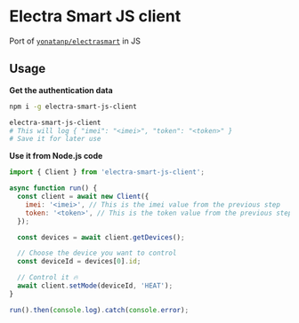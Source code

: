 # Electra Smart JS client

Port of [`yonatanp/electrasmart`](https://github.com/yonatanp/electrasmart) in JS

## Usage

**Get the authentication data**

```bash
npm i -g electra-smart-js-client

electra-smart-js-client
# This will log { "imei": "<imei>", "token": "<token>" }
# Save it for later use
```

**Use it from Node.js code**
```js
import { Client } from 'electra-smart-js-client';

async function run() {
  const client = await new Client({
    imei: '<imei>', // This is the imei value from the previous step
    token: '<token>', // This is the token value from the previous step
  });

  const devices = await client.getDevices();

  // Choose the device you want to control
  const deviceId = devices[0].id;

  // Control it 🔥
  await client.setMode(deviceId, 'HEAT');
}

run().then(console.log).catch(console.error);

```

